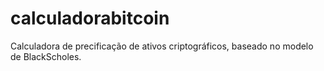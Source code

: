 # calculadorabitcoin
Calculadora de precificação de ativos criptográficos, baseado no modelo de BlackScholes.
